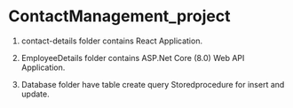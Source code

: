 # ContactManagement_project

1) contact-details folder contains React Application.

2) EmployeeDetails folder contains ASP.Net Core (8.0) Web API Application. 

3) Database folder have table create query Storedprocedure for insert and update. 